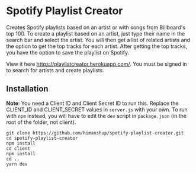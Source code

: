 # Spotify Playlist Creator

Creates Spotify playlists based on an artist or with songs from Billboard's top 100. To create a playlist based on an artist, just type their name in the search bar and select the artist. You will then get a list of related artists and the option to get the top tracks for each artist. After getting the top tracks, you have the option to save the playlist on Spotify.

View it here https://playlistcreator.herokuapp.com/. You must be signed in to search for artists and create playlists.

## Installation

**Note**: You need a Client ID and Client Secret ID to run this. Replace the CLIENT_ID and CLIENT_SECRET values in `server.js` with your own. To run with `npm` instead, you will have to edit the `dev` script in `package.json` (in the root of the folder, not client).

```
git clone https://github.com/himanshup/spotify-playlist-creator.git
cd spotify-playlist-creator
npm install
cd client
npm install
cd ..
yarn dev
```
